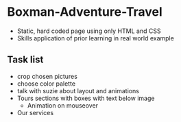 # Boxman-Adventure-Travel
* Static, hard coded page using only HTML and CSS
* Skills application of prior learning in real world example

## Task list
* crop chosen pictures
* choose color palette
* talk with suzie about layout and animations
* Tours sections with boxes with text below image
    * Animation on mouseover
* Our services
